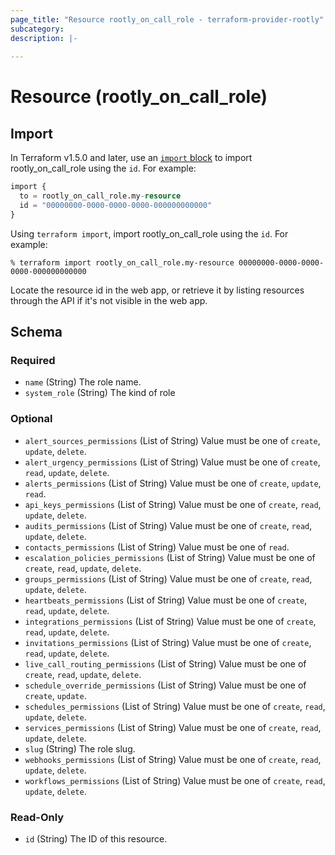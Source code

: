 ```yaml
---
page_title: "Resource rootly_on_call_role - terraform-provider-rootly"
subcategory:
description: |-
    
---
```


# Resource (rootly_on_call_role)





## Import

In Terraform v1.5.0 and later, use an [`import` block](https://developer.hashicorp.com/terraform/language/import) to import rootly_on_call_role using the `id`. For example:

```terraform
import {
  to = rootly_on_call_role.my-resource
  id = "00000000-0000-0000-0000-000000000000"
}
```

Using `terraform import`, import rootly_on_call_role using the `id`. For example:

```console
% terraform import rootly_on_call_role.my-resource 00000000-0000-0000-0000-000000000000
```

Locate the resource id in the web app, or retrieve it by listing resources through the API if it's not visible in the web app.

<!-- schema generated by tfplugindocs -->
## Schema

### Required

- `name` (String) The role name.
- `system_role` (String) The kind of role

### Optional

- `alert_sources_permissions` (List of String) Value must be one of `create`, `update`, `delete`.
- `alert_urgency_permissions` (List of String) Value must be one of `create`, `read`, `update`, `delete`.
- `alerts_permissions` (List of String) Value must be one of `create`, `update`, `read`.
- `api_keys_permissions` (List of String) Value must be one of `create`, `read`, `update`, `delete`.
- `audits_permissions` (List of String) Value must be one of `create`, `read`, `update`, `delete`.
- `contacts_permissions` (List of String) Value must be one of `read`.
- `escalation_policies_permissions` (List of String) Value must be one of `create`, `read`, `update`, `delete`.
- `groups_permissions` (List of String) Value must be one of `create`, `read`, `update`, `delete`.
- `heartbeats_permissions` (List of String) Value must be one of `create`, `read`, `update`, `delete`.
- `integrations_permissions` (List of String) Value must be one of `create`, `read`, `update`, `delete`.
- `invitations_permissions` (List of String) Value must be one of `create`, `read`, `update`, `delete`.
- `live_call_routing_permissions` (List of String) Value must be one of `create`, `read`, `update`, `delete`.
- `schedule_override_permissions` (List of String) Value must be one of `create`, `update`.
- `schedules_permissions` (List of String) Value must be one of `create`, `read`, `update`, `delete`.
- `services_permissions` (List of String) Value must be one of `create`, `read`, `update`, `delete`.
- `slug` (String) The role slug.
- `webhooks_permissions` (List of String) Value must be one of `create`, `read`, `update`, `delete`.
- `workflows_permissions` (List of String) Value must be one of `create`, `read`, `update`, `delete`.

### Read-Only

- `id` (String) The ID of this resource.

